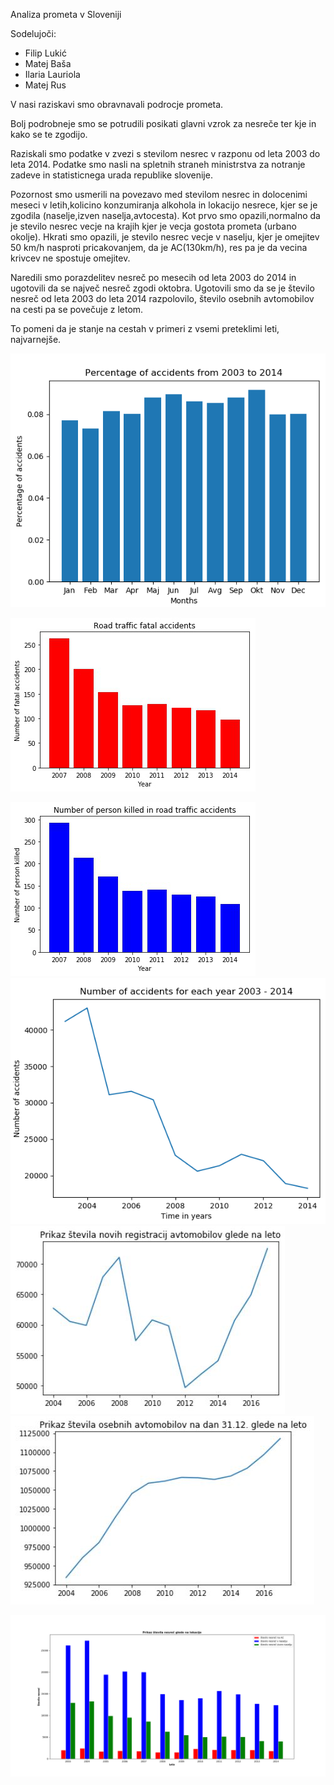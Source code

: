 Analiza prometa v Sloveniji

Sodelujoči:
- Filip Lukić
- Matej Baša
- Ilaria Lauriola
- Matej Rus


V nasi raziskavi smo obravnavali podrocje prometa.

Bolj podrobneje smo se potrudili posikati glavni vzrok za nesreče
ter kje in kako se te zgodijo.

Raziskali smo podatke v zvezi s stevilom nesrec v 
razponu od leta 2003 do leta 2014. Podatke smo
nasli na spletnih straneh ministrstva za notranje zadeve 
in statisticnega urada republike slovenije.

Pozornost smo usmerili na povezavo med stevilom nesrec
in dolocenimi meseci v letih,kolicino konzumiranja alkohola
in lokacijo nesrece, kjer se je zgodila (naselje,izven naselja,avtocesta).
 Kot prvo smo opazili,normalno da je stevilo nesrec vecje na krajih kjer je
vecja gostota prometa (urbano okolje). Hkrati smo opazili, je stevilo nesrec 
vecje v naselju, kjer je omejitev 50 km/h nasproti pricakovanjem, da je AC(130km/h),
res pa je da vecina krivcev ne spostuje omejitev. 

Naredili smo porazdelitev nesreč po mesecih od leta 2003 do 2014 in ugotovili da se največ nesreč zgodi oktobra.
Ugotovili smo da se je število nesreč od leta 2003 do leta 2014 razpolovilo, število osebnih avtomobilov na cesti
pa se povečuje z letom.

To pomeni da je stanje na cestah v primeri z vsemi preteklimi leti, najvarnejše.

![alt text](https://raw.githubusercontent.com/FilipLukic415/PR19FMMI/master/Delez%20nesrec%20po%20mesecih.PNG)

![alt text](https://raw.githubusercontent.com/FilipLukic415/PR19FMMI/master/chart.png)

![alt text](https://raw.githubusercontent.com/FilipLukic415/PR19FMMI/master/npersonkilled.png)
![alt text](https://raw.githubusercontent.com/FilipLukic415/PR19FMMI/master/SteviloNesrecPolLetih.PNG)
![alt text](https://raw.githubusercontent.com/FilipLukic415/PR19FMMI/master/noviVozniki.JPG)
![alt text](https://raw.githubusercontent.com/FilipLukic415/PR19FMMI/master/vsiVozniki.JPG)

![alt text](https://raw.githubusercontent.com/FilipLukic415/PR19FMMI/master/SteviloNesrec.png)